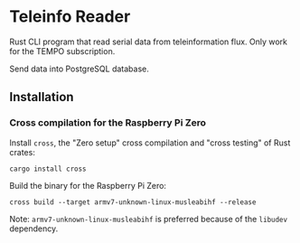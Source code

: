 # Teleinfo Reader

Rust CLI program that read serial data from teleinformation flux.
Only work for the TEMPO subscription.

Send data into PostgreSQL database.


## Installation

### Cross compilation for the Raspberry Pi Zero

Install `cross`, the "Zero setup" cross compilation and "cross testing" of Rust crates:

    cargo install cross

Build the binary for the Raspberry Pi Zero:

    cross build --target armv7-unknown-linux-musleabihf --release

Note: `armv7-unknown-linux-musleabihf` is preferred because of the `libudev` dependency.